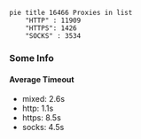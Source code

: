
```mermaid
pie title 16466 Proxies in list
    "HTTP" : 11909
    "HTTPS": 1426
    "SOCKS" : 3534
```

### Some Info
#### Average Timeout

- mixed: 2.6s
- http: 1.1s
- https: 8.5s
- socks: 4.5s